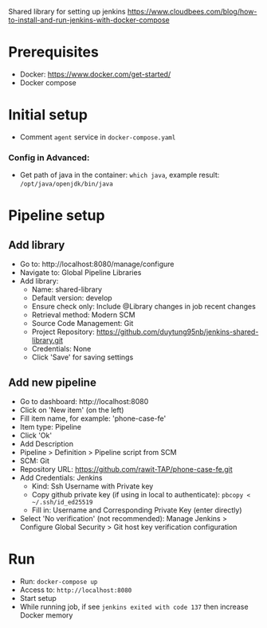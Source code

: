 Shared library for setting up jenkins
https://www.cloudbees.com/blog/how-to-install-and-run-jenkins-with-docker-compose

# Prerequisites

- Docker: https://www.docker.com/get-started/
- Docker compose

# Initial setup

- Comment `agent` service in `docker-compose.yaml`

### Config in Advanced:

- Get path of java in the container: `which java`, example result: `/opt/java/openjdk/bin/java`

# Pipeline setup

## Add library

- Go to: http://localhost:8080/manage/configure
- Navigate to: Global Pipeline Libraries
- Add library:
  - Name: shared-library
  - Default version: develop
  - Ensure check only: Include @Library changes in job recent changes
  - Retrieval method: Modern SCM
  - Source Code Management: Git
  - Project Repository: https://github.com/duytung95nb/jenkins-shared-library.git
  - Credentials: None
  - Click 'Save' for saving settings

## Add new pipeline

- Go to dashboard: http://localhost:8080
- Click on 'New item' (on the left)
- Fill item name, for example: 'phone-case-fe'
- Item type: Pipeline
- Click 'Ok'
- Add Description
- Pipeline > Definition > Pipeline script from SCM
- SCM: Git
- Repository URL: https://github.com/rawit-TAP/phone-case-fe.git
- Add Credentials: Jenkins
  - Kind: Ssh Username with Private key
  - Copy github private key (if using in local to authenticate): `pbcopy < ~/.ssh/id_ed25519`
  - Fill in: Username and Corresponding Private Key (enter directly)
- Select 'No verification' (not recommended): Manage Jenkins > Configure Global Security > Git host key verification configuration

# Run

- Run: `docker-compose up`
- Access to: `http://localhost:8080`
- Start setup
- While running job, if see `jenkins exited with code 137` then increase Docker memory
